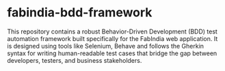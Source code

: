 # fabindia-bdd-framework
This repository contains a robust Behavior-Driven Development (BDD) test automation framework built specifically for the FabIndia web application. It is designed using tools like Selenium, Behave and follows the Gherkin syntax for writing human-readable test cases that bridge the gap between developers, testers, and business stakeholders.
